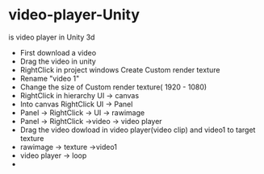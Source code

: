 # video-player-Unity
is video player in Unity 3d


- First download a video
- Drag the video in unity
- RightClick in project windows Create Custom render texture 
- Rename "video 1"
- Change the size of Custom render texture( 1920 - 1080)
- RightClick in hierarchy UI -> canvas
- Into canvas RightClick UI -> Panel
- Panel -> RightClick -> UI -> rawimage
- Panel -> RightClick ->video -> video player
- Drag the video dowload in video player(video clip) and video1 to target texture
- rawimage -> texture ->video1
- video player -> loop
- 
